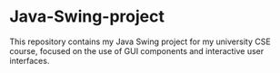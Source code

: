 # Java-Swing-project
This repository contains my Java Swing project for my university CSE course, focused on the use of GUI components and interactive user interfaces.

